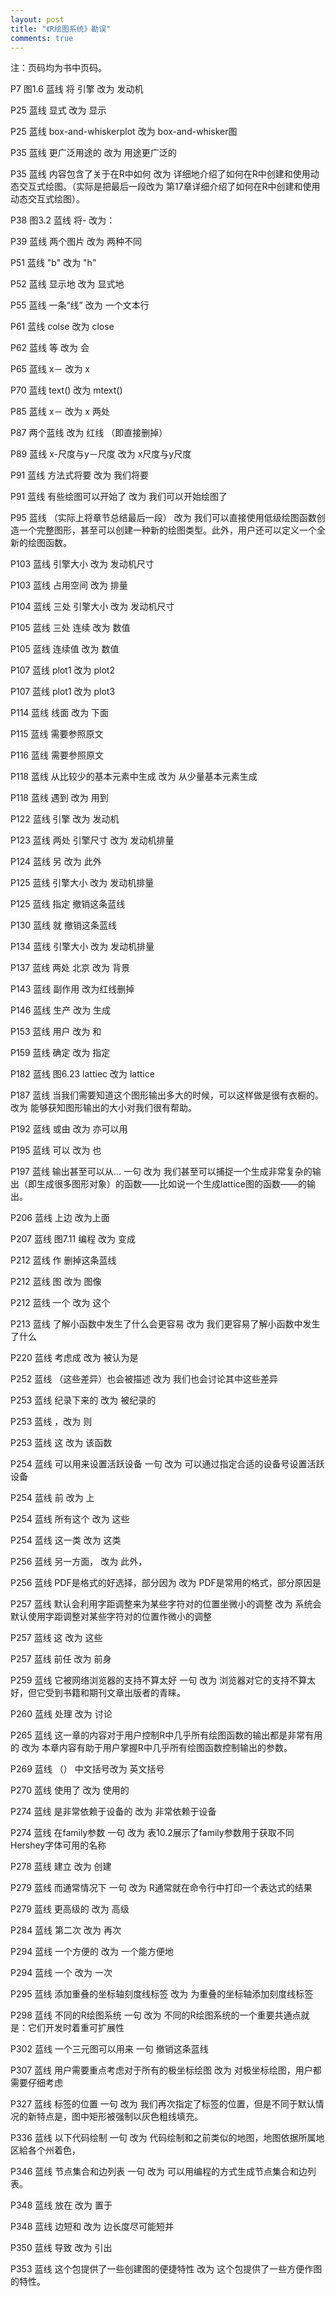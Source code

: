 ```yaml
---
layout: post
title: "《R绘图系统》勘误"
comments: true
---
```


注：页码均为书中页码。

P7 图1.6 蓝线 将 引擎 改为 发动机

P25 蓝线 显式 改为 显示

P25 蓝线 box-and-whiskerplot 改为 box-and-whisker图

P35 蓝线 更广泛用途的 改为 用途更广泛的

P35 蓝线 内容包含了关于在R中如何 改为 详细地介绍了如何在R中创建和使用动态交互式绘图。（实际是把最后一段改为 第17章详细介绍了如何在R中创建和使用动态交互式绘图）。

P38 图3.2 蓝线 将- 改为：

P39 蓝线 两个图片 改为 两种不同

P51 蓝线 "b" 改为 "h"

P52 蓝线 显示地 改为 显式地

P55 蓝线 一条“线” 改为 一个文本行

P61 蓝线 colse 改为 close

P62 蓝线 等 改为 会

P65 蓝线 x－ 改为 x

P70 蓝线 text() 改为 mtext()

P85 蓝线 x－ 改为 x 两处

P87 两个蓝线 改为 红线 （即直接删掉）

P89 蓝线 x-尺度与y－尺度 改为 x尺度与y尺度

P91 蓝线 方法式将要 改为 我们将要

P91 蓝线 有些绘图可以开始了 改为 我们可以开始绘图了

P95 蓝线 （实际上将章节总结最后一段） 改为 我们可以直接使用低级绘图函数创造一个完整图形，甚至可以创建一种新的绘图类型。此外，用户还可以定义一个全新的绘图函数。

P103 蓝线 引擎大小 改为 发动机尺寸

P103 蓝线 占用空间 改为 排量

P104 蓝线 三处 引擎大小 改为 发动机尺寸

P105 蓝线 三处 连续 改为 数值

P105 蓝线 连续值 改为 数值

P107 蓝线 plot1 改为 plot2

P107 蓝线 plot1 改为 plot3

P114 蓝线 线面 改为 下面

P115 蓝线 需要参照原文

P116 蓝线 需要参照原文

P118 蓝线 从比较少的基本元素中生成 改为 从少量基本元素生成

P118 蓝线 遇到 改为 用到

P122 蓝线 引擎 改为 发动机

P123 蓝线 两处 引擎尺寸 改为 发动机排量

P124 蓝线 另 改为 此外

P125 蓝线 引擎大小 改为 发动机排量

P125 蓝线 指定 撤销这条蓝线

P130 蓝线 就 撤销这条蓝线

P134 蓝线 引擎大小 改为 发动机排量

P137 蓝线 两处 北京 改为 背景

P143 蓝线 副作用 改为红线删掉

P146 蓝线 生产 改为 生成

P153 蓝线 用户 改为 和

P159 蓝线 确定 改为 指定

P182 蓝线 图6.23 lattiec 改为 lattice

P187 蓝线 当我们需要知道这个图形输出多大的时候，可以这样做是很有衣橱的。 改为 能够获知图形输出的大小对我们很有帮助。

P192 蓝线 或由 改为 亦可以用

P195 蓝线 可以 改为 也

P197 蓝线 输出甚至可以从... 一句 改为 我们甚至可以捕捉一个生成非常复杂的输出（即生成很多图形对象）的函数——比如说一个生成lattice图的函数——的输出。

P206 蓝线 上边 改为上面

P207 蓝线 图7.11 编程 改为 变成

P212 蓝线 作 删掉这条蓝线

P212 蓝线 图 改为 图像

P212 蓝线 一个 改为 这个

P213 蓝线 了解小函数中发生了什么会更容易 改为 我们更容易了解小函数中发生了什么

P220 蓝线 考虑成 改为 被认为是

P252 蓝线 （这些差异）也会被描述 改为 我们也会讨论其中这些差异

P253 蓝线 纪录下来的 改为 被纪录的

P253 蓝线 ，改为 则

P253 蓝线 这 改为 该函数

P254 蓝线 可以用来设置活跃设备 一句 改为 可以通过指定合适的设备号设置活跃设备

P254 蓝线 前 改为 上

P254 蓝线 所有这个 改为 这些

P254 蓝线 这一类 改为 这类

P256 蓝线 另一方面， 改为 此外，

P256 蓝线 PDF是格式的好选择，部分因为 改为 PDF是常用的格式，部分原因是

P257 蓝线 默认会利用字距调整来为某些字符对的位置坐微小的调整 改为 系统会默认使用字距调整对某些字符对的位置作微小的调整

P257 蓝线 这 改为 这些

P257 蓝线 前任 改为 前身

P259 蓝线 它被网络浏览器的支持不算太好 一句 改为 浏览器对它的支持不算太好，但它受到书籍和期刊文章出版者的青睐。

P260 蓝线 处理 改为 讨论

P265 蓝线 这一章的内容对于用户控制R中几乎所有绘图函数的输出都是非常有用的 改为 本章内容有助于用户掌握R中几乎所有绘图函数控制输出的参数。

P269 蓝线 （） 中文括号改为 英文括号

P270 蓝线 使用了 改为 使用的

P274 蓝线 是非常依赖于设备的 改为 非常依赖于设备

P274 蓝线 在family参数 一句 改为 表10.2展示了family参数用于获取不同Hershey字体可用的名称

P278 蓝线 建立 改为 创建

P279 蓝线 而通常情况下 一句 改为 R通常就在命令行中打印一个表达式的结果

P279 蓝线 更高级的 改为 高级

P284 蓝线 第二次 改为 再次

P294 蓝线 一个方便的 改为 一个能方便地

P294 蓝线 一个 改为 一次

P295 蓝线 添加重叠的坐标轴刻度线标签 改为 为重叠的坐标轴添加刻度线标签

P298 蓝线 不同的R绘图系统 一句 改为 不同的R绘图系统的一个重要共通点就是：它们开发时着重可扩展性

P302 蓝线 一个三元图可以用来 一句 撤销这条蓝线

P307 蓝线 用户需要重点考虑对于所有的极坐标绘图 改为 对极坐标绘图，用户都需要仔细考虑

P327 蓝线 标签的位置 一句 改为 我们再次指定了标签的位置，但是不同于默认情况的新特点是，图中矩形被强制以灰色粗线填充。

P336 蓝线 以下代码绘制 一句 改为 代码绘制和之前类似的地图，地图依据所属地区給各个州着色，

P346 蓝线 节点集合和边列表 一句 改为 可以用编程的方式生成节点集合和边列表。

P348 蓝线 放在 改为 置于

P348 蓝线 边短和 改为 边长度尽可能短并

P350 蓝线 导致 改为 引出

P353 蓝线 这个包提供了一些创建图的便捷特性 改为 这个包提供了一些方便作图的特性。
